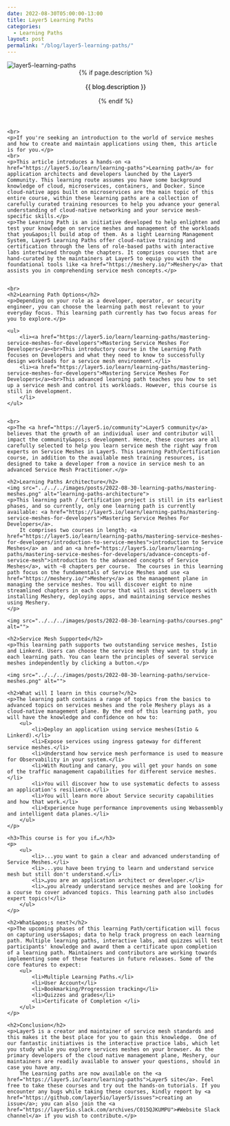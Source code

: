 ```yaml
---
date: 2022-08-30T05:00:00-13:00
title: Layer5 Learning Paths
categories:
  - Learning Paths
layout: post
permalink: "/blog/layer5-learning-paths/"
---
```



<style>
    .text-container h2 {
        font-size: 2em;
        text-align: left;
    }
    .text-container p {
        font-weight: 500;
        line-height: 1.5em;
    }
</style>

<div class="text-container">
    <img src="../../../images/posts/2022-08-30-learning-paths/learning-paths.png" alt="layer5-learning-paths">
    <header>
        {% if page.description %}
            <p class="subtext">{{ blog.description }}</p>
        {% endif %}
    </header>

    <br>
    <p>If you're seeking an introduction to the world of service meshes and how to create and maintain applications using them, this article is for you.</p>
    <br>
    <p>This article introduces a hands-on <a href="https://layer5.io/learn/learning-paths">Learning path</a> for application architects and developers launched by the Layer5 Community. This learning route assumes you have some background knowledge of cloud, microservices, containers, and Docker. Since cloud-native apps built on microservices are the main topic of this entire course, within these learning paths are a collection of carefully curated training resources to help you advance your general understanding of cloud-native networking and your service mesh-specific skills.</p>
    <p>The Learning Path is an initiative developed to help enlighten and test your knowledge on service meshes and management of the workloads that you&apos;ll build atop of them. As a light Learning Management System, Layer5 Learning Paths offer cloud-native training and certification through the lens of role-based paths with interactive labs intertwined through the chapters. It comprises courses that are hand-curated by the maintainers at Layer5 to equip you with the foundational tools like <a href="https://meshery.io/">Meshery</a> that assists you in comprehending service mesh concepts.</p>


    <br>
    <h2>Learning Path Options</h2>
    <p>Depending on your role as a developer, operator, or security engineer, you can choose the learning path most relevant to your everyday focus. This learning path currently has two focus areas for you to explore.</p>

    <ul>
        <li><a href="https://layer5.io/learn/learning-paths/mastering-service-meshes-for-developers">Mastering Service Meshes For Developers</a><br>This introductory course in the Learning Path focuses on Developers and what they need to know to successfully design workloads for a service mesh environment.</li>
        <li><a href="https://layer5.io/learn/learning-paths/mastering-service-meshes-for-developers">Mastering Service Meshes For Developers</a><br>This advanced learning path teaches you how to set up a service mesh and control its workloads. However, this course is still in development. 
        </li>
    </ul>


    <br>
    <p>The <a href="https://layer5.io/community">Layer5 community</a> believes that the growth of an individual user and contributor will impact the community&apos;s development. Hence, these courses are all carefully selected to help you learn service mesh the right way from experts on Service Meshes in Layer5. This Learning Path/Certification course, in addition to the available mesh training resources, is designed to take a developer from a novice in service mesh to an advanced Service Mesh Practitioner.</p>

    <h2>Learning Paths Architecture</h2>
    <img src="../../../images/posts/2022-08-30-learning-paths/mastering-meshes.png" alt="learning-paths-architecture">
    <p>This learning path / Certification project is still in its earliest phases, and so currently, only one learning path is currently available: <a href="https://layer5.io/learn/learning-paths/mastering-service-meshes-for-developers">Mastering Service Meshes For Developers</a>.
        It comprises two courses in length; <a href="https://layer5.io/learn/learning-paths/mastering-service-meshes-for-developers/introduction-to-service-meshes">introduction to Service Meshes</a> an  and an <a href="https://layer5.io/learn/learning-paths/mastering-service-meshes-for-developers/advance-concepts-of-service-mesh">introduction to the advanced concepts of Service Meshes</a>, with ~8 chapters per course.  The courses in this learning path focus on the fundamentals of Service Meshes and use <a href="https://meshery.io/">Meshery</a> as the management plane in managing the service meshes. You will discover eight to nine streamlined chapters in each course that will assist developers with installing Meshery, deploying apps, and maintaining service meshes using Meshery. 
    </p>

    <img src="../../../images/posts/2022-08-30-learning-paths/courses.png" alt="">

    <h2>Service Mesh Supported</h2>
    <p>This learning path supports two outstanding service meshes, Istio and Linkerd. Users can choose the service mesh they want to study in each learning path. You can learn the principles of several service meshes independently by clicking a button.</p>

    <img src="../../../images/posts/2022-08-30-learning-paths/service-meshes.png" alt="">

    <h2>What will I learn in this course?</h2>
    <p>The learning path contains a range of topics from the basics to advanced topics on services meshes and the role Meshery plays as a cloud-native management plane. By the end of this learning path, you will have the knowledge and confidence on how to:
        <ul>
            <li>Deploy an application using service meshes(Istio & Linkerd).</li>
            <li>Expose services using ingress gateway for different service meshes.</li>
            <li>Understand how service mesh performance is used to measure for Observability in your system.</li>
            <li>With Routing and canary, you will get your hands on some of the traffic management capabilities for different service meshes.</li>
            <li>You will discover how to use systematic defects to assess an application's resilience.</li>
            <li>You will learn more about Service security capabilities and how that work.</li>
            <li>Experience huge performance improvements using Webassembly and intelligent data planes.</li>
        </ul>
    </p>

    <h3>This course is for you if…</h3>
    <p>
        <ul>
            <li>...you want to gain a clear and advanced understanding of Service Meshes.</li>
            <li>...you have been trying to learn and understand service mesh but still don't understand.</li>
            <li>…you are an application architect or developer.</li>
            <li>…you already understand service meshes and are looking for a course to cover advanced topics. This learning path also includes expert topics!</li>
        </ul>
    </p>
    
    <h2>What&apos;s next?</h2>
    <p>The upcoming phases of this learning Path/certification will focus on capturing users&apos; data to help track progress on each learning path. Multiple learning paths, interactive labs, and quizzes will test participants' knowledge and award them a certificate upon completion of a learning path. Maintainers and contributors are working towards implementing some of these features in future releases. Some of the core features to expect:
        <ul>
            <li>Multiple Learning Paths.</li>
            <li>User Account</li>
            <li>Bookmarking/Progression tracking</li>
            <li>Quizzes and grades</li>
            <li>Certificate of Completion </li>
        </ul>
    </p>

    <h2>Conclusion</h2>
    <p>Layer5 is a creator and maintainer of service mesh standards and this makes it the best place for you to gain this knowledge.  One of our fantastic initiatives is the interactive practice labs, which let you study while you explore services meshes on your browser. As the primary developers of the cloud native management plane, Meshery, our maintainers are readily available to answer your questions, should in case you have any. 
        The Learning paths are now available on the <a href="https://layer5.io/learn/learning-paths">Layer5 site</a>. Feel free to take these courses and try out the hands-on tutorials. If you encounter any bugs while taking these courses, kindly report by <a href="https://github.com/layer5io/layer5/issues">creating an issue</a>; you can also join the <a href="https://layer5io.slack.com/archives/C015QJKUMPU">#Website Slack channel</a> if you wish to contribute.</p>    
</div>